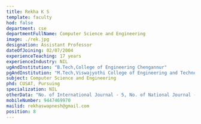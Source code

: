 ```yaml
---
title: Rekha K S
template: faculty
hod: false
department: cse
departmentFullName: Computer Science and Engineering
image: ./rek.jpg
designation: Assistant Professor
dateOfJoining: 02/07/2004
experienceTeaching: 17 years
experienceIndustry: NIL
ugAndInstitution: "B.Tech,College of Engineering Chengannur"
pgAndInstitution: "M.Tech,Viswajyothi College of Engineering and Technology, MG University"
subject: Computer Science and Engineering
phd: CUSAT, Pursuing
specialization: NIL
otherData: "No. of International Journal - 5, No. of National Journal - 3, No. of International Conferences - 3, No.of national conferences - 2"
mobileNumber: 9447469970
mailid: rekhaswapnesh@gmail.com
position: 8
---
```

